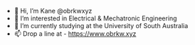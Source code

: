 - 👋 Hi, I’m Kane @obrkwxyz
- 👀 I’m interested in Electrical & Mechatronic Engineering
- 🌱 I’m currently studying at the University of South Australia
- 📫 Drop a line at - https://www.obrkw.xyz

<!---
obrkwxyz/obrkwxyz is a ✨ special ✨ repository because its `README.md` (this file) appears on your GitHub profile.
You can click the Preview link to take a look at your changes.
--->
